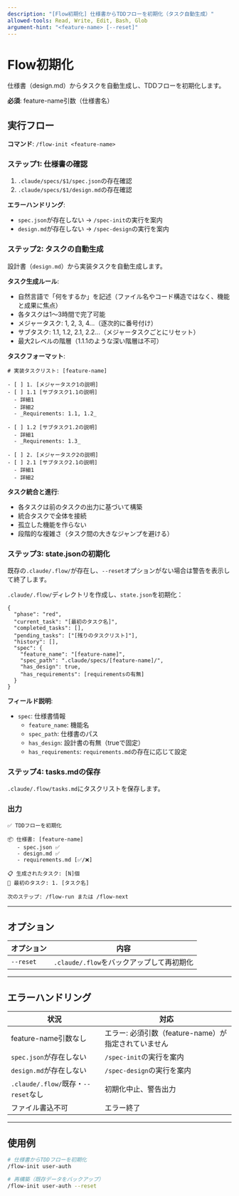 ```yaml
---
description: "[Flow初期化] 仕様書からTDDフローを初期化（タスク自動生成）"
allowed-tools: Read, Write, Edit, Bash, Glob
argument-hint: "<feature-name> [--reset]"
---
```


# Flow初期化

仕様書（design.md）からタスクを自動生成し、TDDフローを初期化します。

**必須**: feature-name引数（仕様書名）

## 実行フロー

**コマンド**: `/flow-init <feature-name>`

### ステップ1: 仕様書の確認

1. `.claude/specs/$1/spec.json`の存在確認
2. `.claude/specs/$1/design.md`の存在確認

**エラーハンドリング**:

- `spec.json`が存在しない → `/spec-init`の実行を案内
- `design.md`が存在しない → `/spec-design`の実行を案内

### ステップ2: タスクの自動生成

設計書（`design.md`）から実装タスクを自動生成します。

**タスク生成ルール**:

- 自然言語で「何をするか」を記述（ファイル名やコード構造ではなく、機能と成果に焦点）
- 各タスクは1〜3時間で完了可能
- メジャータスク: 1, 2, 3, 4...（逐次的に番号付け）
- サブタスク: 1.1, 1.2, 2.1, 2.2...（メジャータスクごとにリセット）
- 最大2レベルの階層（1.1.1のような深い階層は不可）

**タスクフォーマット**:

```text
# 実装タスクリスト: [feature-name]

- [ ] 1. [メジャータスク1の説明]
- [ ] 1.1 [サブタスク1.1の説明]
  - 詳細1
  - 詳細2
  - _Requirements: 1.1, 1.2_

- [ ] 1.2 [サブタスク1.2の説明]
  - 詳細1
  - _Requirements: 1.3_

- [ ] 2. [メジャータスク2の説明]
- [ ] 2.1 [サブタスク2.1の説明]
  - 詳細1
  - 詳細2
```

**タスク統合と進行**:

- 各タスクは前のタスクの出力に基づいて構築
- 統合タスクで全体を接続
- 孤立した機能を作らない
- 段階的な複雑さ（タスク間の大きなジャンプを避ける）

### ステップ3: state.jsonの初期化

既存の`.claude/.flow/`が存在し、`--reset`オプションがない場合は警告を表示して終了します。

`.claude/.flow/`ディレクトリを作成し、`state.json`を初期化：

```jsonc
{
  "phase": "red",
  "current_task": "[最初のタスク名]",
  "completed_tasks": [],
  "pending_tasks": ["[残りのタスクリスト]"],
  "history": [],
  "spec": {
    "feature_name": "[feature-name]",
    "spec_path": ".claude/specs/[feature-name]/",
    "has_design": true,
    "has_requirements": [requirementsの有無]
  }
}
```

**フィールド説明**:

- `spec`: 仕様書情報
  - `feature_name`: 機能名
  - `spec_path`: 仕様書のパス
  - `has_design`: 設計書の有無（trueで固定）
  - `has_requirements`: `requirements.md`の存在に応じて設定

### ステップ4: tasks.mdの保存

`.claude/.flow/tasks.md`にタスクリストを保存します。

### 出力

```text
✅ TDDフローを初期化

📦 仕様書: [feature-name]
   - spec.json ✅
   - design.md ✅
   - requirements.md [✅/❌]

📋 生成されたタスク: [N]個
🎯 最初のタスク: 1. [タスク名]

次のステップ: /flow-run または /flow-next
```

---

## オプション

| オプション | 内容 |
|-------------|------|
| `--reset` | `.claude/.flow`をバックアップして再初期化 |

---

## エラーハンドリング

| 状況 | 対応 |
|------|------|
| feature-name引数なし | エラー: 必須引数（feature-name）が指定されていません |
| `spec.json`が存在しない | `/spec-init`の実行を案内 |
| `design.md`が存在しない | `/spec-design`の実行を案内 |
| `.claude/.flow/`既存・`--reset`なし | 初期化中止、警告出力 |
| ファイル書込不可 | エラー終了 |

---

## 使用例

```bash
# 仕様書からTDDフローを初期化
/flow-init user-auth

# 再構築（既存データをバックアップ）
/flow-init user-auth --reset
```
